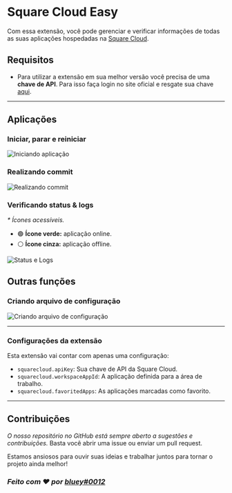 # **Square Cloud Easy**

Com essa extensão, você pode gerenciar e verificar informações de todas as suas aplicações hospedadas na [Square Cloud](https://squarecloud.app/).

## **Requisitos**

- Para utilizar a extensão em sua melhor versão você precisa de uma **chave de API**.
  Para isso faça login no site oficial e resgate sua chave [aqui](https://squarecloud.app/dashboard/me/).

---

## **Aplicações**

### **Iniciar, parar e reiniciar**

![Iniciando aplicação](https://i.imgur.com/pe2YDU0.gif)

### **Realizando commit**

![Realizando commit](https://i.imgur.com/qmSSuLw.gif)

### **Verificando status & logs**

_\* Ícones acessíveis._

- 🟢 **Ícone verde:** aplicação online.
- ⚪ **Ícone cinza:** aplicação offline.

![Status e Logs](https://i.imgur.com/WP7nTrL.gif)

## **Outras funções**

### **Criando arquivo de configuração**

![Criando arquivo de configuração](https://i.imgur.com/bE0C012.gif)

---

### **Configurações da extensão**

Esta extensão vai contar com apenas uma configuração:

- `squarecloud.apiKey`: Sua chave de API da Square Cloud.
- `squarecloud.workspaceAppId`: A aplicação definida para a área de trabalho.
- `squarecloud.favoritedApps`: As aplicações marcadas como favorito.

---

## **Contribuições**

_O nosso repositório no GitHub está sempre aberto a sugestões e contribuições._ Basta você abrir uma issue ou enviar um pull request.

Estamos ansiosos para ouvir suas ideias e trabalhar juntos para tornar o projeto ainda melhor!

### _Feito com ❤️ por [bluey#0012](https://github.com/bluee-js/)_
